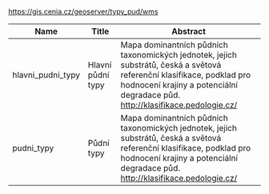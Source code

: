 https://gis.cenia.cz/geoserver/typy_pud/wms

|Name|Title|Abstract|
|--|--|--|
|hlavni_pudni_typy|Hlavní půdní typy|Mapa dominantních půdních taxonomických jednotek, jejich substrátů, česká a světová referenční klasifikace, podklad pro hodnocení krajiny a potenciální degradace půd. http://klasifikace.pedologie.cz/|
|pudni_typy|Půdní typy|Mapa dominantních půdních taxonomických jednotek, jejich substrátů, česká a světová referenční klasifikace, podklad pro hodnocení krajiny a potenciální degradace půd. http://klasifikace.pedologie.cz/|
